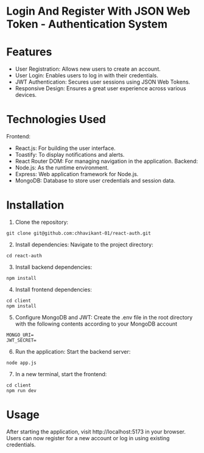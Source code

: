 # Login And Register With JSON Web Token - Authentication System


# Features
- User Registration: Allows new users to create an account.
- User Login: Enables users to log in with their credentials.
- JWT Authentication: Secures user sessions using JSON Web Tokens.
- Responsive Design: Ensures a great user experience across various devices.

# Technologies Used
Frontend:
- React.js: For building the user interface.
- Toastify: To display notifications and alerts.
- React Router DOM: For managing navigation in the application.
Backend:
- Node.js: As the runtime environment.
- Express: Web application framework for Node.js.
- MongoDB: Database to store user credentials and session data.

# Installation
1. Clone the repository:

```
git clone git@github.com:chhavikant-01/react-auth.git
```

2. Install dependencies:
Navigate to the project directory:
```
cd react-auth
```

3. Install backend dependencies:
```
npm install
```

4. Install frontend dependencies:

```
cd client
npm install
```

5. Configure MongoDB and JWT:
Create the .env file in the root directory with the following contents according to your MongoDB account

```
MONGO_URI=
JWT_SECRET=
```


6. Run the application:
Start the backend server:
```
node app.js
```

7. In a new terminal, start the frontend:
```
cd client
npm run dev
```

# Usage
After starting the application, visit http://localhost:5173 in your browser. Users can now register for a new account or log in using existing credentials.
